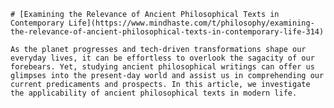 
    # [Examining the Relevance of Ancient Philosophical Texts in Contemporary Life](https://www.mindhaste.com/t/philosophy/examining-the-relevance-of-ancient-philosophical-texts-in-contemporary-life-314)

    As the planet progresses and tech-driven transformations shape our everyday lives, it can be effortless to overlook the sagacity of our forebears. Yet, studying ancient philosophical writings can offer us glimpses into the present-day world and assist us in comprehending our current predicaments and prospects. In this article, we investigate the applicability of ancient philosophical texts in modern life.
    